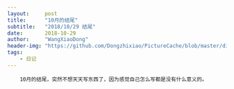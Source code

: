```yaml
---
layout:     post
title:      "10月的结尾"
subtitle:   "2018/10/29 结尾"
date:       2018-10-29
author:     "WangXiaoDong"
header-img: "https://github.com/Dongzhixiao/PictureCache/blob/master/diaryPic/20181029.jpg?raw=true"
tags:
    - 日记
---
```



```
    10月的结尾，突然不想天天写东西了，因为感觉自己怎么写都是没有什么意义的。
```



